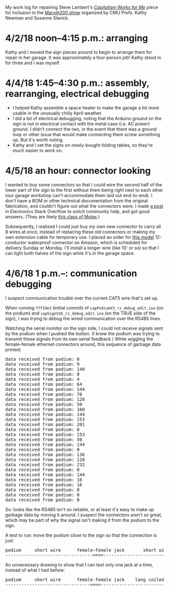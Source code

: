 My work log for repairing Steve Lambert's [*Capitalism Works for Me*](https://visitsteve.com/made/capitalism-works-for-me-truefalse/) piece for inclusion in the [Marx@200 show](http://www.spacepittsburgh.org/portfolio-view/marx200/) organized by CMU Profs. Kathy Newman and Susanne Slavick.

# 4/2/18 noon–4:15 p.m.: arranging

Kathy and I moved the sign pieces around to begin to arrange them for repair in her garage. It was approximately a four-person job! Kathy stood in for three and I was myself.

# 4/4/18 1:45–4:30 p.m.: assembly, rearranging, electrical debugging

* I helped Kathy assemble a space heater to make the garage a bit more usable in the unusually chilly April weather.
* I did a bit of electrical debugging, noting that the Arduino ground on the sign is not in electrical contact with the metal case (i.e. AC power) ground. I didn't connect the two, in the event that there was a ground loop or other issue that would make connecting them screw something up. But it's worth noting.
* Kathy and I set the signs on newly-bought folding tables, so they're much easier to work on.

# 4/5/18 an hour: connector looking

I wanted to buy some connectors so that I could wire the second half of the lower part of the sign to the first without them being right next to each other (our garage workshop can't accommodate them laid out end-to-end). I don't have a BOM or other technical documentation from the original fabrication, and couldn't figure out what the connectors were. I made [a post](https://electronics.stackexchange.com/questions/366733/help-identifying-connectors-from-an-art-project) in Electronics Stack Overflow to solicit community help, and got good answers. (They are likely [this class of Molex](https://www.molex.com/molex/products/datasheet.jsp?part=active/0003091042_CRIMP_HOUSINGS.xml).)

Subsequently, I realized I could just buy my own new connector to carry all 8 wires at once, instead of replacing these old connectors or making my own extension cable for temporary use. I placed an order for [this model](https://www.amazon.com/gp/product/B01CRV0RUM) 12-conductor waterproof connector on Amazon, which is scheduled for delivery Sunday or Monday. I'll install a longer wire (like 10' or so) so that I can light both halves of the sign while it's in the garage space.

# 4/6/18 1 p.m.–: communication debugging

I suspect communication trouble over the current CAT5 wire that's set up.

When running `f7f19e3` (initial commit) of `capPodiumV3_rz_debug_edit.ino` (on the podium) and `capSignV16_rz_debug_edit.ino` (on the TRUE side of the sign), I was trying to debug the wired communication over the RS485 lines. 

Watching the serial monitor on the sign side, I could not receive signals sent by the podium when I pushed the button. (I knew the podium was trying to transmit these signals from its own serial feedback.) While wiggling the female–female ethernet connectors around, this sequence of garbage data printed:

<pre>
data received from podium: 0
data received from podium: 9
data received from podium: 140
data received from podium: 0
data received from podium: 4
data received from podium: 64
data received from podium: 144
data received from podium: 76
data received from podium: 128
data received from podium: 50
data received from podium: 160
data received from podium: 144
data received from podium: 153
data received from podium: 201
data received from podium: 0
data received from podium: 153
data received from podium: 50
data received from podium: 144
data received from podium: 0
data received from podium: 136
data received from podium: 128
data received from podium: 232
data received from podium: 0
data received from podium: 144
data received from podium: 16
data received from podium: 16
data received from podium: 0
data received from podium: 0
data received from podium: 0
</pre>

So: looks like the RS485 isn't so reliable, or at least it's easy to make up garbage data by moving it around. I suspect the connectors aren't so great, which may be part of why the signal isn't making it from the podium to the sign.

A test to run: move the podium close to the sign so that the connection is just:

<pre>
podium     short wire      female–female jack       short wire       sign
---------------------------------====-------------------------------------
</pre>

An unnecessary drawing to show that I can test only one jack at a time, instead of what I had before:

<pre>
podium     short wire      female-female jack    long coiled wire      female–female jack     short wire    sign
--------------------------------====-----------------------------------------====-------------------------------
</pre>

